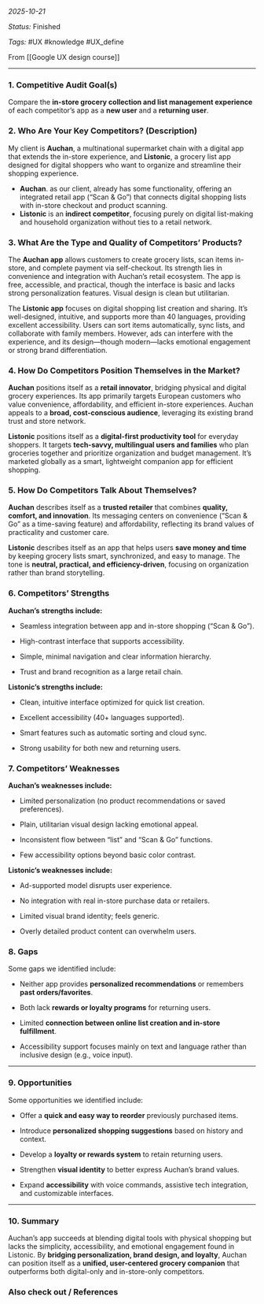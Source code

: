 *2025-10-21*

*Status:* Finished

*Tags:* #UX #knowledge #UX_define 

From [[Google UX design course]]

<hr>

### 1. Competitive Audit Goal(s)

Compare the **in-store grocery collection and list management experience** of each competitor’s app as a **new user** and a **returning user**.

### 2. Who Are Your Key Competitors? (Description)

My client is **Auchan**, a multinational supermarket chain with a digital app that extends the in-store experience, and **Listonic**, a grocery list app designed for digital shoppers who want to organize and streamline their shopping experience.

- **Auchan**. as our client, already has some functionality, offering an integrated retail app (“Scan & Go”) that connects digital shopping lists with in-store checkout and product scanning.  
- **Listonic** is an **indirect competitor**, focusing purely on digital list-making and household organization without ties to a retail network.

### 3. What Are the Type and Quality of Competitors’ Products? 

The **Auchan app** allows customers to create grocery lists, scan items in-store, and complete payment via self-checkout. Its strength lies in convenience and integration with Auchan’s retail ecosystem. 
The app is free, accessible, and practical, though the interface is basic and lacks strong personalization features. Visual design is clean but utilitarian.

The **Listonic app** focuses on digital shopping list creation and sharing. It’s well-designed, intuitive, and supports more than 40 languages, providing excellent accessibility. Users can sort items automatically, sync lists, and collaborate with family members. 
However, ads can interfere with the experience, and its design—though modern—lacks emotional engagement or strong brand differentiation.

### 4. How Do Competitors Position Themselves in the Market? 

**Auchan** positions itself as a **retail innovator**, bridging physical and digital grocery experiences. Its app primarily targets European customers who value convenience, affordability, and efficient in-store experiences. Auchan appeals to a **broad, cost-conscious audience**, leveraging its existing brand trust and store network.

**Listonic** positions itself as a **digital-first productivity tool** for everyday shoppers. It targets **tech-savvy, multilingual users and families** who plan groceries together and prioritize organization and budget management. It’s marketed globally as a smart, lightweight companion app for efficient shopping.

### 5. How Do Competitors Talk About Themselves? 

**Auchan** describes itself as a **trusted retailer** that combines **quality, comfort, and innovation**. Its messaging centers on convenience (“Scan & Go” as a time-saving feature) and affordability, reflecting its brand values of practicality and customer care.

**Listonic** describes itself as an app that helps users **save money and time** by keeping grocery lists smart, synchronized, and easy to manage. The tone is **neutral, practical, and efficiency-driven**, focusing on organization rather than brand storytelling.

### 6. Competitors’ Strengths 

**Auchan’s strengths include:**

- Seamless integration between app and in-store shopping (“Scan & Go”).
    
- High-contrast interface that supports accessibility.
    
- Simple, minimal navigation and clear information hierarchy.
    
- Trust and brand recognition as a large retail chain.


**Listonic’s strengths include:**

- Clean, intuitive interface optimized for quick list creation.
    
- Excellent accessibility (40+ languages supported).
    
- Smart features such as automatic sorting and cloud sync.
    
- Strong usability for both new and returning users.


### 7. Competitors’ Weaknesses 

**Auchan’s weaknesses include:**

- Limited personalization (no product recommendations or saved preferences).
    
- Plain, utilitarian visual design lacking emotional appeal.
    
- Inconsistent flow between “list” and “Scan & Go” functions.
    
- Few accessibility options beyond basic color contrast.


**Listonic’s weaknesses include:**

- Ad-supported model disrupts user experience.
    
- No integration with real in-store purchase data or retailers.
    
- Limited visual brand identity; feels generic.
    
- Overly detailed product content can overwhelm users.


### 8. Gaps 

Some gaps we identified include:

- Neither app provides **personalized recommendations** or remembers **past orders/favorites**.
    
- Both lack **rewards or loyalty programs** for returning users.
    
- Limited **connection between online list creation and in-store fulfillment**.
    
- Accessibility support focuses mainly on text and language rather than inclusive design (e.g., voice input).


---

### 9. Opportunities 

Some opportunities we identified include:

- Offer a **quick and easy way to reorder** previously purchased items.
    
- Introduce **personalized shopping suggestions** based on history and context.
    
- Develop a **loyalty or rewards system** to retain returning users.
    
- Strengthen **visual identity** to better express Auchan’s brand values.
    
- Expand **accessibility** with voice commands, assistive tech integration, and customizable interfaces.


---

### 10. Summary

Auchan’s app succeeds at blending digital tools with physical shopping but lacks the simplicity, accessibility, and emotional engagement found in Listonic. By **bridging personalization, brand design, and loyalty**, Auchan can position itself as a **unified, user-centered grocery companion** that outperforms both digital-only and in-store-only competitors.

### Also check out / References